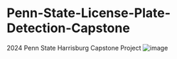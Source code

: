 # Penn-State-License-Plate-Detection-Capstone
2024 Penn State Harrisburg Capstone Project
![image](https://github.com/Seeleysbay/Penn-State-License-Plate-Detection-Capstone/assets/129546481/5ea65b87-fa96-44b5-be62-0057cb2474bb)
